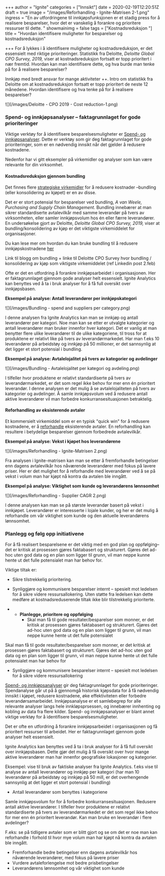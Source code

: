 +++
author = "Ignite"
categories = ["Innsikt"]
date = 2020-02-19T12:20:51Z
draft = true
image = "/images/Reforhandling - Ignite-Matrisen 2-1.png"
ingress = "En av utfordringene til innkjøpsfunksjonen er et stadig press for å realisere besparelser, hvor det er vanskelig å forankre og prioritere ressurser til dette. "
showmainimg = false
tags = ["Kostnadsreduksjon "]
title = "Hvordan identifisere muligheter for besparelser og kostnadsreduksjon"

+++
For å lykkes i å identifisere muligheter og kostnadsreduksjon, er det essensielt med riktige prioriteringer. Statistikk fra Deloitte, _Deloitte Global CPO Survey, 2019,_ viser at kostnadsreduksjon fortsatt er topp prioritert i nær fremtid. Hvordan kan man identifisere dette, og hva burde man tenke på for å realisere besparelser?

Innkjøp med bredt ansvar for mange aktiviteter ++. Intro om statistikk fra Deloitte om at kostnadsreduksjon fortsatt er topp prioritert de neste 12 månedene. Hvordan identifisere og hva tenke på for å realisere besparelser?

![](/images/Deloitte - CPO 2019 - Cost reduction-1.png)

### Spend- og innkjøpsanalyser – faktagrunnlaget for gode prioriteringer

Viktige verktøy for å identifisere besparelsesmuligheter er [Spend- og innkjøpsanalyser](https://www.ignite.no/blogg/innsikt/hva-er-spendanalyse/). Dette er verktøy som gir deg faktagrunnlaget for gode prioriteringer, som er en nødvendig innsikt når det gjelder å redusere kostnadene.

Nedenfor har vi gitt eksempler på virkemidler og analyser som kan være relevante for din virksomhet.

#### Kostnadsreduksjon gjennom bundling

Det finnes flere [strategiske virkemidler](https://www.ignite.no/blogg/innsikt/8-virkemidler-for-å-redusere-innkjøpskostnadene/) for å redusere kostnader –bundling (eller konsolidering av kjøpet) er en av disse.

Det er er stort potensial for besparelser ved bundling, _A van Weele, Purchasing and Supply Chain Management._ Bundling innebærer at man sikrer standardiserte avtalevilkår med samme leverandør på tvers av virksomheten, eller samler innkjøpsvolum hos én eller færre leverandører. En undersøkelse gjort av Deloitte, _Deloitte Global CPO Survey, 2019,_ viser at bundling/konsolidering av kjøp er det viktigste virkemiddelet for organisasjoner. 

Du kan lese mer om hvordan du kan bruke bundling til å redusere innkjøpskostnadene [her](https://www.ignite.no/blogg/cases/hvordan-bruke-bundling-til-å-redusere-innkjøpskostnadene/)

Link til blogg om bundling + linke til Deloitte CPO Survey hvor bundling / konsolidering av kjøp som viktigste virkemiddelet (ref Linkedin post 2.feb)

Ofte er det en utfordring å forankre innkjøpsarbeidet i organisasjonen. Her er faktagrunnlaget gjennom gode analyser helt essensielt. Ignite Analytics kan benyttes ved å ta i bruk analyser for å få full oversikt over innkjøpsbasen.

**Eksempel på analyse: Antall leverandører per innkjøpskategori**

![](/images/Bundling - spend and suppliers per category.png)

I denne analysen fra Ignite Analytics kan man se innkjøp og antall leverandører per kategori. Noe man kan se etter er utvalgte kategorier og antall leverandører man bruker innenfor hver kategori. Det er vanlig at man benytter flere ulike leverandører til de ulike kategoriene, til tross for at produktene er relativt like på tvers av leverandørmarkedet. Har man f.eks 10 leverandører på arbeidstøy og innkjøp på 50 millioner, er det sannsynlig at det ligger et stort potensial i bundling. 

**Eksempel på analyse: Avtalelojalitet på tvers av kategorier og avdelinger**

![](/images/Bundling - Avtalelojalitet per kategori og avdeling.png)

I tilfeller hvor produktene er relativt standardiserte på tvers av leverandørmarkedet, er det som regel ikke behov for mer enn én prioritert leverandør. I denne analysen er det mulig å se avtalelojaliteten på tvers av kategorier og avdelinger. Å samle innkjøpsvolum ved å redusere antall aktive leverandører vil man forbedre konkurransesituasjonen betraktelig. 

#### Reforhandling av eksisterende avtaler

Et kommersielt virkemiddel som er en typisk "quick win" for å redusere kostnadene, er å [reforhandle](https://www.ignite.no/blogg/cases/reforhandling-et-undervurdert-strategisk-virkemiddel/) eksisterende avtaler. En reforhandling kan resultere i betydelige besparelser gjennom forbedrede avtalevilkår.

**Eksempel på analyse: Vekst i kjøpet hos leverandørene**

![](/images/Reforhandling - Ignite-Matrisen 2.png)

Fra analysen i Ignite-matrisen kan man se etter å fremforhandle betingelser enn dagens avtalevilkår hos nåværende leverandører med fokus på lavere priser. Her er det mulighet for å reforhandle med leverandører ved å se på vekst i volum man har kjøpt nå kontra da avtalen ble inngått. 

**Eksempel på analyse: Viktighet som kunde og leverandørens lønnsomhet**

![](/images/Reforhandling - Supplier CAGR 2.png)

I denne analysen kan man se på største leverandør basert på vekst i innkjøpet. Leverandører er interesserte i lojale kunder, og her er det mulig å reforhandle om vår viktighet som kunde og den aktuelle leverandørens lønnsomhet. 

### Planlegg og følg opp initiativene

For å få realisert besparelsene er det viktig med en god plan og oppfølging– det er kritisk at prosessen gjøres faktabasert og strukturert. Gjøres det ad-hoc uten god data og en plan som ligger til grunn, vil man neppe kunne hente ut det fulle potensialet man har behov for. 

Viktige tiltak er: 

* Sikre tilstrekkelig prioritering. 
* Synliggjøre og kommunisere besparelser internt – spesielt mot ledelsen for å sikre videre ressursallokering. Uten støtte fra ledelsen kan dette medføre at kostnadsreduserende tiltak ikke blir tilstrekkelig prioriterte.

* 
  * **Planlegge, prioritere og oppfølging**
    * Skal man få til gode resultater/besparelser som monner, er det kritisk at prosessen gjøres faktabasert og strukturert. Gjøres det ad-hoc uten god data og en plan som ligger til grunn, vil man neppe kunne hente ut det fulle potensialet

Skal man få til gode resultater/besparelser som monner, er det kritisk at prosessen gjøres faktabasert og strukturert. Gjøres det ad-hoc uten god data og en plan som ligger til grunn, vil man neppe kunne hente ut det fulle potensialet man har behov for

* Synliggjøre og kommunisere besparelser internt – spesielt mot ledelsen for å sikre videre ressursallokering

[Spend- og innkjøpsanalyser](https://www.ignite.no/blogg/innsikt/hva-er-spendanalyse/) gir deg faktagrunnlaget for gode prioriteringer. Spendanalyse går ut på å gjennomgå historisk kjøpsdata for å få nødvendig innsikt i kjøpet, redusere kostnadene, øke effektiviteten eller forbedre leverandørsamarbeidet. Innkjøpsanalyse er et samlebegrep for alle relevante analyser langs hele innkløpsprsessen, og innebærer innhenting og kobling av data fra flere kilder. Spend- og innkjøpsanalyser er blant annet viktige verktøy for å identifisere besparelsesmuligheter.

Det er ofte en utfordring å forankre innkjøpsarbeidet i organisasjonen og få prioritert ressurser til arbeidet. Her er faktagrunnlaget gjennom gode analyser helt essensielt.

Ignite Analytics kan benyttes ved å ta i bruk analyser for å få full oversikt over innkjøpsbasen. Dette gjør det mulig å få oversikt over hvor mange aktive leverandører man har innenfor geografiske lokasjoner og kategorier.

Eksempel: vise til bruk av faktiske analyser fra Ignite Analytics. f.eks vise til analyse av antall leverandører og innkjøp per kategori (har man 10 leverandører på arbeidstøy og innkjøp på 50 mill, er det overhengende sannsynlig at det ligger et stort potensial i bundling)

* Antall leverandører som benyttes i kategoriene

Samle innkjøpsvolum for for å forbedre konkurransesituasjonen. Redusere antall aktive leverandører. I tilfeller hvor produktene er relativt standardiserte på tvers av leverandørmarkedet er det som regel ikke behov for mer enn én prioritert leverandør. Kan man bruke en leverandør i flere avdelinger? 

F.eks: se på tidligere avtaler som er blitt gjort og se om det er noe man kan reforhandle i forhold til hvor mye volum man har kjøpt nå kontra da avtalen ble inngått.

* Fremforhandle bedre betingelser enn dagens avtalevilkår hos nåværende leverandører, med fokus på lavere priser
* Vurdere avtaleforlengelse mot bedre prisbetingelser
* Leverandørens lønnsomhet og vår viktighet som kunde